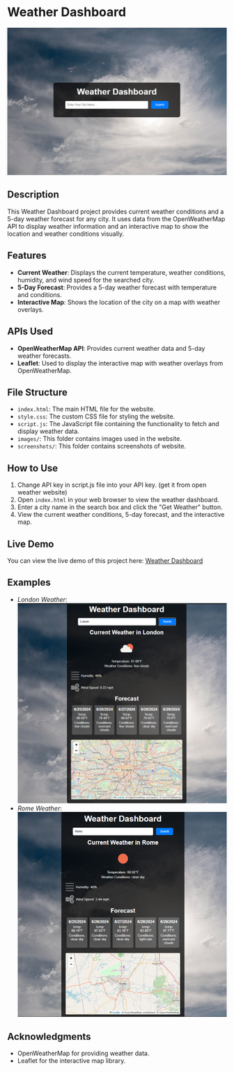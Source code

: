 # Weather Dashboard

![Weather Dashboard](screenshots/weather.png)

## Description
This Weather Dashboard project provides current weather conditions and a 5-day weather forecast for any city. It uses data from the OpenWeatherMap API to display weather information and an interactive map to show the location and weather conditions visually.

## Features
- **Current Weather**: Displays the current temperature, weather conditions, humidity, and wind speed for the searched city.
- **5-Day Forecast**: Provides a 5-day weather forecast with temperature and conditions.
- **Interactive Map**: Shows the location of the city on a map with weather overlays.

## APIs Used
- **OpenWeatherMap API**: Provides current weather data and 5-day weather forecasts.
- **Leaflet**: Used to display the interactive map with weather overlays from OpenWeatherMap.

## File Structure
- `index.html`: The main HTML file for the website.
- `style.css`: The custom CSS file for styling the website.
- `script.js`: The JavaScript file containing the functionality to fetch and display weather data.
- `images/`: This folder contains images used in the website.
- `screenshots/`: This folder contains screenshots of website.

## How to Use
1. Change API key in script.js file into your API key. (get it from open weather website)
2. Open `index.html` in your web browser to view the weather dashboard.
3. Enter a city name in the search box and click the "Get Weather" button.
4. View the current weather conditions, 5-day forecast, and the interactive map.

## Live Demo
You can view the live demo of this project here: [Weather Dashboard](https://yassenali.github.io/Weather-Dashboard/)

## Examples
- *London Weather*:
  ![Weather of London](screenshots/weatherOfLondon.png)
- *Rome Weather*:
  ![Weather of Rome](screenshots/weatherOfRome.png)

## Acknowledgments
- OpenWeatherMap for providing weather data.
- Leaflet for the interactive map library.
